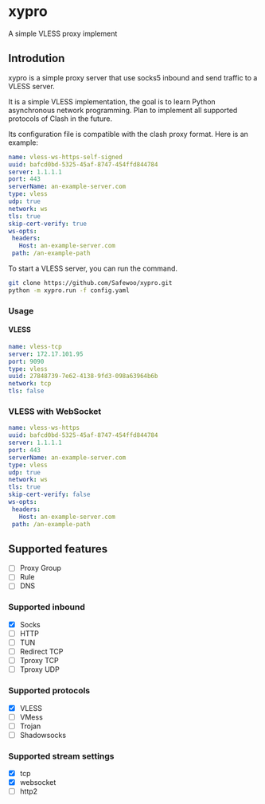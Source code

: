 # xypro
A simple VLESS proxy implement

## Introdution

xypro is a simple proxy server that use socks5 inbound and send traffic to a VLESS server. 

It is a simple VLESS implementation, the goal is to learn Python asynchronous network programming. Plan to implement all supported protocols of Clash in the future.

Its configuration file is compatible with the clash proxy format. Here is an example:

```yaml
name: vless-ws-https-self-signed
uuid: bafcd0bd-5325-45af-8747-454ffd844784
server: 1.1.1.1
port: 443
serverName: an-example-server.com 
type: vless
udp: true
network: ws
tls: true
skip-cert-verify: true
ws-opts:
 headers:
   Host: an-example-server.com
 path: /an-example-path
```

To start a VLESS server, you can run the command.

```bash
git clone https://github.com/Safewoo/xypro.git
python -m xypro.run -f config.yaml
```

### Usage

#### VLESS

```yaml
name: vless-tcp
server: 172.17.101.95
port: 9090
type: vless
uuid: 27848739-7e62-4138-9fd3-098a63964b6b
network: tcp
tls: false
```

### VLESS with WebSocket

```yaml
name: vless-ws-https
uuid: bafcd0bd-5325-45af-8747-454ffd844784
server: 1.1.1.1
port: 443
serverName: an-example-server.com
type: vless
udp: true
network: ws
tls: true
skip-cert-verify: false
ws-opts:
 headers:
   Host: an-example-server.com
 path: /an-example-path
```


## Supported features

- [ ] Proxy Group
- [ ] Rule
- [ ] DNS 

### Supported inbound

- [x] Socks
- [ ] HTTP
- [ ] TUN
- [ ] Redirect TCP
- [ ] Tproxy TCP
- [ ] Tproxy UDP

### Supported protocols

- [x] VLESS
- [ ] VMess
- [ ] Trojan
- [ ] Shadowsocks

### Supported stream settings

- [x] tcp
- [x] websocket
- [ ] http2
